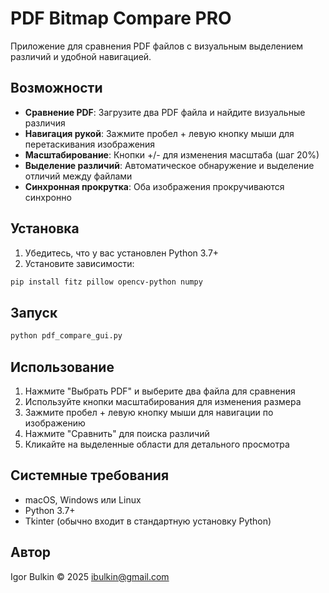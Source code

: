 # PDF Bitmap Compare PRO

Приложение для сравнения PDF файлов с визуальным выделением различий и удобной навигацией.

## Возможности

- **Сравнение PDF**: Загрузите два PDF файла и найдите визуальные различия
- **Навигация рукой**: Зажмите пробел + левую кнопку мыши для перетаскивания изображения
- **Масштабирование**: Кнопки +/- для изменения масштаба (шаг 20%)
- **Выделение различий**: Автоматическое обнаружение и выделение отличий между файлами
- **Синхронная прокрутка**: Оба изображения прокручиваются синхронно

## Установка

1. Убедитесь, что у вас установлен Python 3.7+
2. Установите зависимости:

```bash
pip install fitz pillow opencv-python numpy
```

## Запуск

```bash
python pdf_compare_gui.py
```

## Использование

1. Нажмите "Выбрать PDF" и выберите два файла для сравнения
2. Используйте кнопки масштабирования для изменения размера
3. Зажмите пробел + левую кнопку мыши для навигации по изображению
4. Нажмите "Сравнить" для поиска различий
5. Кликайте на выделенные области для детального просмотра

## Системные требования

- macOS, Windows или Linux
- Python 3.7+
- Tkinter (обычно входит в стандартную установку Python)

## Автор

Igor Bulkin © 2025
ibulkin@gmail.com

